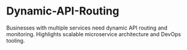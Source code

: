 # Dynamic-API-Routing
Businesses with multiple services need dynamic API routing and monitoring. Highlights scalable microservice architecture and DevOps tooling.
